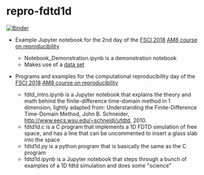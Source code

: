 # repro-fdtd1d

[![Binder](https://mybinder.org/badge_logo.svg)](https://mybinder.org/v2/gh/danielskatz/repro-fdtd1d/master)

- Example Jupyter notebook for the 2nd day of the [FSCI 2018](https://www.force11.org/fsci/2018) [AM8 course on reproducibility](https://www.force11.org/fsci/2018/course-abstracts#AM8)

  - Notebook_Demonstration.ipynb is a demonstration notebook
  - Makes use of a [data set](https://raw.githubusercontent.com/csoderberg/test_study/master/gapminder_copy.txt)

- Programs and examples for the computational reproducibility day of the [FSCI 2018](https://www.force11.org/fsci/2018) [AM8 course on reproducibility](https://www.force11.org/fsci/2018/course-abstracts#AM8)

  - fdtd_intro.ipynb is a Jupyter notebook that explains the theory and math behind the finite-difference time-domain method in 1 dimension, lightly adapted from: Understanding the Finite-Difference Time-Domain Method, John B. Schneider, http://www.eecs.wsu.edu/~schneidj/ufdtd, 2010.
  - fdtd1d.c is a C program that implements a 1D FDTD simulation of free space, and has a line that can be uncommented to insert a glass slab into the space
  - fdtd1d.py is a python program that is basically the same as the C program
  - fdtd1d.ipynb is a Jupyter notebook that steps through a bunch of examples of a 1D fdtd simulation and does some "science"


